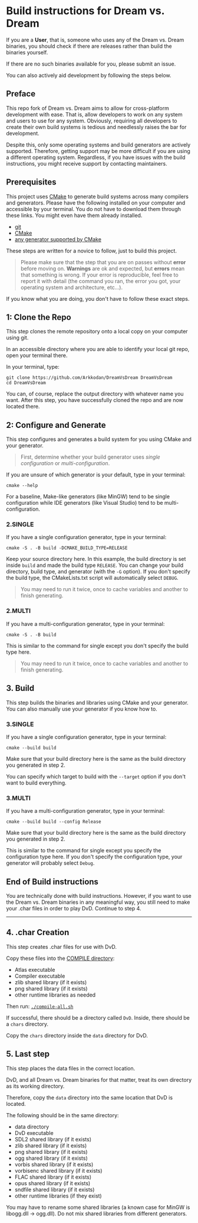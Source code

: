 # Build instructions for Dream vs. Dream

If you are a **User**, that is, someone who uses any of the Dream vs. Dream binaries, you should check if there are releases rather than build the binaries yourself.

If there are no such binaries available for you, please submit an issue.

You can also actively aid development by following the steps below.

## Preface

This repo fork of Dream vs. Dream aims to allow for cross-platform development with ease.
That is, allow developers to work on any system and users to use for any system.
Obviously, requiring all developers to create their own build systems is tedious and needlessly raises the bar for development.

Despite this, only some operating systems and build generators are actively supported.
Therefore, getting support may be more difficult if you are using a different operating system.
Regardless, if you have issues with the build instructions, you might receive support by contacting maintainers.

## Prerequisites

This project uses [CMake](https://cmake.org/) to generate build systems across many compilers and generators.
Please have the following installed on your computer and accessible by your terminal. You do not have to download them through these links. You might even have them already installed.

- [git](https://git-scm.com/downloads)
- [CMake](https://cmake.org/download/)
- [any generator supported by CMake](https://cmake.org/cmake/help/latest/manual/cmake-generators.7.html)

These steps are written for a novice to follow, just to build this project.

> Please make sure that the step that you are on passes without **error** before moving on.
> **Warnings** are ok and expected, but **errors** mean that something is wrong. If your error is reproducible, feel free to report it with detail (the command you ran, the error you got, your operating system and architecture, etc...).

If you know what you are doing, you don't have to follow these exact steps.

## 1: Clone the Repo

This step clones the remote repository onto a local copy on your computer using git.

In an accessible directory where you are able to identify your local git repo, open your terminal there.

In your terminal, type:

```console
git clone https://github.com/Arkkodan/DreamVsDream DreamVsDream
cd DreamVsDream
```

You can, of course, replace the output directory with whatever name you want.
After this step, you have successfully cloned the repo and are now located there.

## 2: Configure and Generate

This step configures and generates a build system for you using CMake and your generator.

> First, determine whether your build generator uses _single configuration_ or _multi-configuration_.

If you are unsure of which generator is your default, type in your terminal:

```console
cmake --help
```

For a baseline, Make-like generators (like MinGW) tend to be single configuration while IDE generators (like Visual Studio) tend to be multi-configuration.

### 2.SINGLE

If you have a single configuration generator, type in your terminal:

```console
cmake -S . -B build -DCMAKE_BUILD_TYPE=RELEASE
```

Keep your source directory here.
In this example, the build directory is set inside `build` and made the build type `RELEASE`.
You can change your build directory, build type, and generator (with the `-G` option).
If you don't specify the build type, the CMakeLists.txt script will automatically select `DEBUG`.

> You may need to run it twice, once to cache variables and another to finish generating.

### 2.MULTI

If you have a multi-configuration generator, type in your terminal:

```console
cmake -S . -B build
```

This is similar to the command for single except you don't specify the build type here.

> You may need to run it twice, once to cache variables and another to finish generating.

## 3. Build

This step builds the binaries and libraries using CMake and your generator. You can also manually use your generator if you know how to.

### 3.SINGLE

If you have a single configuration generator, type in your terminal:

```console
cmake --build build
```

Make sure that your build directory here is the same as the build directory you generated in step 2.

You can specify which target to build with the `--target` option if you don't want to build everything.

### 3.MULTI

If you have a multi-configuration generator, type in your terminal:

```console
cmake --build build --config Release
```

Make sure that your build directory here is the same as the build directory you generated in step 2.

This is similar to the command for single except you specify the configuration type here.
If you don't specify the configuration type, your generator will probably select `Debug`.

## End of Build instructions

You are technically done with build instructions.
However, if you want to use the Dream vs. Dream binaries in any meaningful way, you still need to make your .char files in order to play DvD. Continue to step 4.

* * *

## 4. .char Creation

This step creates .char files for use with DvD.

Copy these files into the [COMPILE directory](./COMPILE):

- Atlas executable
- Compiler executable
- zlib shared library (if it exists)
- png shared library (if it exists)
- other runtime libraries as needed

Then run: [`./compile-all.sh`](./COMPILE/compile-all.sh)

If successful, there should be a directory called `DvD`.
Inside, there should be a `chars` directory.

Copy the `chars` directory inside the `data` directory for DvD.

## 5. Last step

This step places the data files in the correct location.

DvD, and all Dream vs. Dream binaries for that matter, treat its own directory as its working directory.

Therefore, copy the `data` directory into the same location that DvD is located.

The following should be in the same directory:

- data directory
- DvD executable
- SDL2 shared library (if it exists)
- zlib shared library (if it exists)
- png shared library (if it exists)
- ogg shared library (if it exists)
- vorbis shared library (if it exists)
- vorbisenc shared library (if it exists)
- FLAC shared library (if it exists)
- opus shared library (if it exists)
- sndfile shared library (if it exists)
- other runtime libraries (if they exist)

You may have to rename some shared libraries (a known case for MinGW is libogg.dll -> ogg.dll).
Do not mix shared libraries from different generators.
